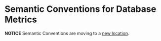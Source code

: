 # Semantic Conventions for Database Metrics

**NOTICE** Semantic Conventions are moving to a
[new location](http://github.com/open-telemetry/semantic-conventions).
